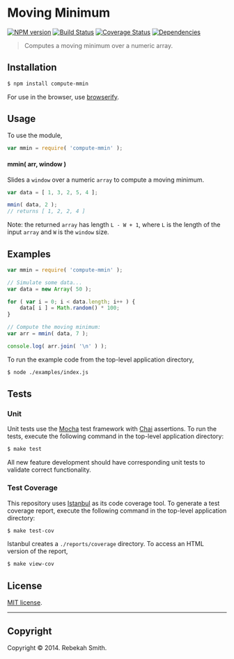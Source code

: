 Moving Minimum
===
[![NPM version][npm-image]][npm-url] [![Build Status][travis-image]][travis-url] [![Coverage Status][coveralls-image]][coveralls-url] [![Dependencies][dependencies-image]][dependencies-url]

> Computes a moving minimum over a numeric array.


## Installation

``` bash
$ npm install compute-mmin
```

For use in the browser, use [browserify](https://github.com/substack/node-browserify).


## Usage

To use the module,

``` javascript
var mmin = require( 'compute-mmin' );
```

#### mmin( arr, window )

Slides a `window` over a numeric `array` to compute a moving minimum.

``` javascript
var data = [ 1, 3, 2, 5, 4 ];

mmin( data, 2 );
// returns [ 1, 2, 2, 4 ]
```

Note: the returned `array` has length `L - W + 1`, where `L` is the length of the input `array` and `W` is the `window` size. 


## Examples

``` javascript
var mmin = require( 'compute-mmin' );

// Simulate some data...
var data = new Array( 50 );

for ( var i = 0; i < data.length; i++ ) {
	data[ i ] = Math.random() * 100;
}

// Compute the moving minimum:
var arr = mmin( data, 7 );

console.log( arr.join( '\n' ) );
```

To run the example code from the top-level application directory,

``` bash
$ node ./examples/index.js
```


## Tests

### Unit

Unit tests use the [Mocha](http://mochajs.org/) test framework with [Chai](http://chaijs.com) assertions. To run the tests, execute the following command in the top-level application directory:

``` bash
$ make test
```

All new feature development should have corresponding unit tests to validate correct functionality.


### Test Coverage

This repository uses [Istanbul](https://github.com/gotwarlost/istanbul) as its code coverage tool. To generate a test coverage report, execute the following command in the top-level application directory:

``` bash
$ make test-cov
```

Istanbul creates a `./reports/coverage` directory. To access an HTML version of the report,

``` bash
$ make view-cov
```


## License

[MIT license](http://opensource.org/licenses/MIT). 


---
## Copyright

Copyright &copy; 2014. Rebekah Smith.


[npm-image]: http://img.shields.io/npm/v/compute-mmin.svg
[npm-url]: https://npmjs.org/package/compute-mmin

[travis-image]: http://img.shields.io/travis/compute-io/mmin/master.svg
[travis-url]: https://travis-ci.org/compute-io/mmin

[coveralls-image]: https://img.shields.io/coveralls/compute-io/mmin/master.svg
[coveralls-url]: https://coveralls.io/r/compute-io/mmin?branch=master

[dependencies-image]: http://img.shields.io/david/compute-io/mmin.svg
[dependencies-url]: https://david-dm.org/compute-io/mmin

[dev-dependencies-image]: http://img.shields.io/david/dev/compute-io/mmin.svg
[dev-dependencies-url]: https://david-dm.org/dev/compute-io/mmin

[github-issues-image]: http://img.shields.io/github/issues/compute-io/mmin.svg
[github-issues-url]: https://github.com/compute-io/mmin/issues
